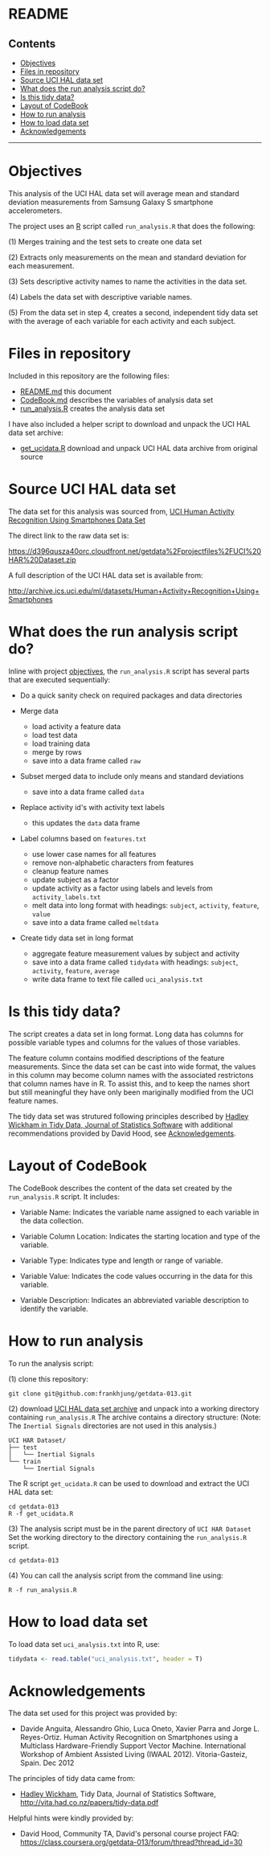 README
======

Contents
--------

* [Objectives](README.md#objectives)
* [Files in repository](README.md#files-in-repository)
* [Source UCI HAL data set](README.md#source-uci-hal-data-set)
* [What does the run analysis script do?](README.md#what-does-the-run-analysis-script-do)
* [Is this tidy data?](README.md#is-this-tidy-data)
* [Layout of CodeBook](README.md#layout-of-codebook)
* [How to run analysis](README.md#how-to-run-analysis)
* [How to load data set](README.md#how-to-load-data-set)
* [Acknowledgements](README.md#acknowledgements)

--------------------------------------------------------------------------------

Objectives
==========

This analysis of the UCI HAL data set will average mean and standard deviation
measurements from Samsung Galaxy S smartphone accelerometers.

The project uses an [R](http://www.r-project.org/) script called
`run_analysis.R` that does the following:

 (1) Merges training and the test sets to create one data set

 (2) Extracts only measurements on the mean and standard deviation for each
     measurement.

 (3) Sets descriptive activity names to name the activities in the data set.

 (4) Labels the data set with descriptive variable names.

 (5) From the data set in step 4, creates a second, independent tidy data set
     with the average of each variable for each activity and each subject.


Files in repository
===================

Included in this repository are the following files:

* [README.md](README.md) this document
* [CodeBook.md](CodeBook.md) describes the variables of analysis data set
* [run_analysis.R](run_analysis.R) creates the analysis data set

I have also included a helper script to download and unpack the UCI HAL data
set archive:

* [get_ucidata.R](get_ucidata.R) download and unpack UCI HAL data archive from original source


Source UCI HAL data set
=======================

The data set for this analysis was sourced from,
[UCI Human Activity Recognition Using Smartphones Data Set](http://archive.ics.uci.edu/ml/datasets/Human+Activity+Recognition+Using+Smartphones)

The direct link to the raw data set is:

<https://d396qusza40orc.cloudfront.net/getdata%2Fprojectfiles%2FUCI%20HAR%20Dataset.zip>

A full description of the UCI HAL data set is available from:

<http://archive.ics.uci.edu/ml/datasets/Human+Activity+Recognition+Using+Smartphones>


What does the run analysis script do?
=====================================

Inline with project [objectives](README.md#objectives), the `run_analysis.R`
script has several parts that are executed sequentially:

* Do a quick sanity check on required packages and data directories

* Merge data
    * load activity a feature data
    * load test data
    * load training data
    * merge by rows
    * save into a data frame called `raw`

* Subset merged data to include only means and standard deviations
    * save into a data frame called `data`

* Replace activity id's with activity text labels
    * this updates the `data` data frame

* Label columns based on `features.txt`
    * use lower case names for all features
    * remove non-alphabetic characters from features
    * cleanup feature names
    * update subject as a factor
    * update activity as a factor using labels
      and levels from `activity_labels.txt`
    * melt data into long format with headings:
      `subject`, `activity`, `feature`, `value`
    * save into a data frame called `meltdata`

* Create tidy data set in long format
    * aggregate feature measurement values by subject and activity
    * save into a data frame called `tidydata` with headings:
      `subject`, `activity`, `feature`, `average`
    * write data frame to text file called `uci_analysis.txt`


Is this tidy data?
==================

The script creates a data set in long format. Long data has columns for
possible variable types and columns for the values of those variables.

The feature column contains modified descriptions of the feature measurements.
Since the data set can be cast into wide format, the values in this column may
become column names with the associated restrictons that column names have in
R. To assist this, and to keep the names short but still meaningful they have
only been mariginally modified from the UCI feature names.

The tidy data set was strutured following principles described by
[Hadley Wickham in Tidy Data, Journal of Statistics Software](http://vita.had.co.nz/papers/tidy-data.pdf)
with additional recommendations provided by David Hood,
see [Acknowledgements](README.md#acknowledgements).


Layout of CodeBook
==================

The CodeBook describes the content of the data set created by the
`run_analysis.R` script. It includes:

* Variable Name: Indicates the variable name assigned to each variable in the
  data collection.

* Variable Column Location: Indicates the starting location and type of the
  variable.

* Variable Type: Indicates type and length or range of variable.

* Variable Value: Indicates the code values occurring in the data for this
  variable.

* Variable Description: Indicates an abbreviated variable description to 
  identify the variable.


How to run analysis
===================

To run the analysis script:

 (1) clone this repository:
```
git clone git@github.com:frankhjung/getdata-013.git
```

 (2) download
 [UCI HAL data set archive](https://d396qusza40orc.cloudfront.net/getdata%2Fprojectfiles%2FUCI%20HAR%20Dataset.zip)
 and unpack into a working directory containing `run_analysis.R` The archive
 contains a directory structure: (Note: The `Inertial Signals` directories are
 not used in this analysis.)
```
UCI HAR Dataset/
├── test
│   └── Inertial Signals
└── train
    └── Inertial Signals
```
 The R script `get_ucidata.R` can be used to download and extract the UCI HAL
 data set:
```
cd getdata-013
R -f get_ucidata.R
```

 (3) The analysis script must be in the parent directory of `UCI HAR Dataset`
 Set the working directory to the directory containing the `run_analysis.R`
 script.
```
cd getdata-013
```

 (4) You can call the analysis script from the command line using:
```
R -f run_analysis.R
```


How to load data set
====================

To load data set `uci_analysis.txt` into R, use:

```r
tidydata <- read.table("uci_analysis.txt", header = T)
```


Acknowledgements
================

The data set used for this project was provided by:

* Davide Anguita, Alessandro Ghio, Luca Oneto, Xavier Parra and Jorge L.
  Reyes-Ortiz. Human Activity Recognition on Smartphones using a Multiclass
  Hardware-Friendly Support Vector Machine. International Workshop of Ambient
  Assisted Living (IWAAL 2012). Vitoria-Gasteiz, Spain. Dec 2012

The principles of tidy data came from:

* [Hadley Wickham](http://had.co.nz/), Tidy Data, Journal of Statistics Software,
  <http://vita.had.co.nz/papers/tidy-data.pdf>

Helpful hints were kindly provided by:

* David Hood, Community TA, David's personal course project FAQ:
  <https://class.coursera.org/getdata-013/forum/thread?thread_id=30>

